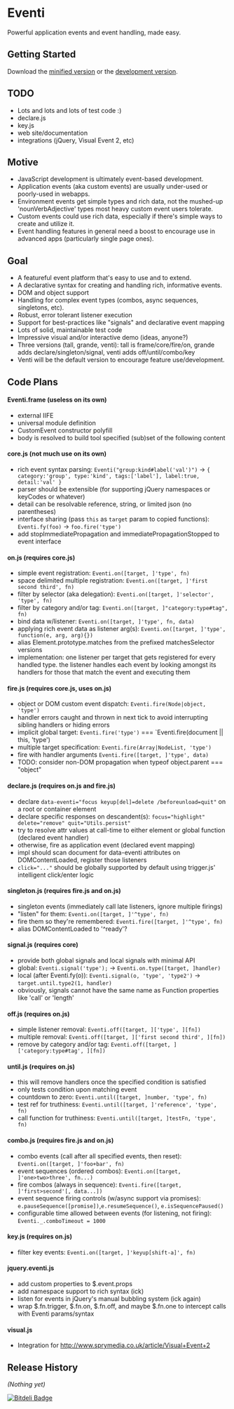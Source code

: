 # Eventi

Powerful application events and event handling, made easy.

## Getting Started
Download the [minified version][min] or the [development version][max].

[min]: https://raw.github.com/nbubna/Eventi/master/dist/Eventi.min.js
[max]: https://raw.github.com/nbubna/Eventi/master/dist/Eventi.js

## TODO
* Lots and lots and lots of test code :)
* declare.js
* key.js
* web site/documentation
* integrations (jQuery, Visual Event 2, etc)

## Motive

* JavaScript development is ultimately event-based development.
* Application events (aka custom events) are usually under-used or poorly-used in webapps.
* Environment events get simple types and rich data, not the mushed-up 'nounVerbAdjective' types most heavy custom event users tolerate.
* Custom events could use rich data, especially if there's simple ways to create and utilize it.
* Event handling features in general need a boost to encourage use in advanced apps (particularly single page ones).

## Goal
* A featureful event platform that's easy to use and to extend.
* A declarative syntax for creating and handling rich, informative events.
* DOM and object support
* Handling for complex event types (combos, async sequences, singletons, etc).
* Robust, error tolerant listener execution
* Support for best-practices like "signals" and declarative event mapping
* Lots of solid, maintainable test code
* Impressive visual and/or interactive demo (ideas, anyone?)
* Three versions (tall, grande, venti): tall is frame/core/fire/on, grande adds declare/singleton/signal, venti adds off/until/combo/key
* Venti will be the default version to encourage feature use/development.

## Code Plans

#### Eventi.frame (useless on its own)
* external IIFE
* universal module definition
* CustomEvent constructor polyfill
* body is resolved to build tool specified (sub)set of the following content

#### core.js (not much use on its own)
* rich event syntax parsing: `Eventi("group:kind#label('val')")` -> `{ category:'group', type:'kind', tags:['label'], label:true, detail:'val' }`
* parser should be extensible (for supporting jQuery namespaces or keyCodes or whatever)
* detail can be resolvable reference, string, or limited json (no parentheses)
* interface sharing (pass `this` as `target` param to copied functions): `Eventi.fy(foo)` -> `foo.fire('type')`
* add stopImmediatePropagation and immediatePropagationStopped to event interface

#### on.js (requires core.js)
* simple event registration: `Eventi.on([target, ]'type', fn)`
* space delimited multiple registration: `Eventi.on([target, ]'first second third', fn)`
* filter by selector (aka delegation): `Eventi.on([target, ]'selector', 'type', fn)`
* filter by category and/or tag: `Eventi.on([target, ]"category:type#tag", fn)`
* bind data w/listener: `Eventi.on([target, ]'type', fn, data)`
* applying rich event data as listener arg(s): `Eventi.on([target, ]'type', function(e, arg, arg){})`
* alias Element.prototype.matches from the prefixed matchesSelector versions
* implementation: one listener per target that gets registered for every handled type. the listener handles each event by looking amongst its handlers for those that match the event and executing them

#### fire.js (requires core.js, uses on.js)
* object or DOM custom event dispatch: `Eventi.fire(Node|object, 'type')`
* handler errors caught and thrown in next tick to avoid interrupting sibling handlers or hiding errors
* implicit global target: `Eventi.fire('type')` === `Eventi.fire(document || this, 'type')
* multiple target specification: `Eventi.fire(Array|NodeList, 'type')`
* fire with handler arguments `Eventi.fire([target, ]'type', data)`
* TODO: consider non-DOM propagation when typeof object.parent === "object"

#### declare.js (requires on.js and fire.js)
* declare `data-eventi="focus keyup[del]=delete /beforeunload=quit"` on a root or container element
* declare specific responses on descandent(s): `focus="highlight" delete="remove" quit="Utils.persist"`
* try to resolve attr values at call-time to either element or global function (declared event handler)
* otherwise, fire as application event (declared event mapping)
* impl should scan document for data-eventi attributes on DOMContentLoaded, register those listeners
* `click="..."` should be globally supported by default using trigger.js' intelligent click/enter logic

#### singleton.js (requires fire.js and on.js)
* singleton events (immediately call late listeners, ignore multiple firings)
* "listen" for them: `Eventi.on([target, ]'^type', fn)`
* fire them so they're remembered: `Eventi.fire([target, ]'^type', fn)`
* alias DOMContentLoaded to '^ready'?

#### signal.js (requires core)
* provide both global signals and local signals with minimal API
* global: `Eventi.signal('type');` -> `Eventi.on.type([target, ]handler)`
* local (after Eventi.fy(o)): `Eventi.signal(o, 'type', 'type2')` -> `target.until.type2(1, handler)`
* obviously, signals cannot have the same name as Function properties like 'call' or 'length'


#### off.js (requires on.js)
* simple listener removal: `Eventi.off([target, ]['type', ][fn])`
* multiple removal: `Eventi.off([target, ]['first second third', ][fn])`
* remove by category and/or tag: `Eventi.off([target, ]['category:type#tag', ][fn])`

#### until.js (requires on.js)
* this will remove handlers once the specified condition is satisfied
* only tests condition upon matching event
* countdown to zero: `Eventi.until([target, ]number, 'type', fn)`
* test ref for truthiness: `Eventi.until([target, ]'reference', 'type', fn)`
* call function for truthiness: `Eventi.until([target, ]testFn, 'type', fn)`

#### combo.js (requires fire.js and on.js)
* combo events (call after all specified events, then reset): `Eventi.on([target, ]'foo+bar', fn)`
* event sequences (ordered combos): `Eventi.on([target, ]'one>two>three', fn...)`
* fire combos (always in sequence): `Eventi.fire([target, ]'first>second'[, data...])`
* event sequence firing controls (w/async support via promises): `e.pauseSequence([promise])`,`e.resumeSequence()`, `e.isSequencePaused()`
* configurable time allowed between events (for listening, not firing): `Eventi._.comboTimeout = 1000`

#### key.js (requires on.js)
* filter key events: `Eventi.on([target, ]'keyup[shift-a]', fn)`


#### jquery.eventi.js
* add custom properties to $.event.props
* add namespace support to rich syntax (ick)
* listen for events in jQuery's manual bubbling system (ick again)
* wrap $.fn.trigger, $.fn.on, $.fn.off, and maybe $.fn.one to intercept calls with Eventi params/syntax

#### visual.js
* Integration for http://www.sprymedia.co.uk/article/Visual+Event+2


## Release History
_(Nothing yet)_


[![Bitdeli Badge](https://d2weczhvl823v0.cloudfront.net/nbubna/eventi/trend.png)](https://bitdeli.com/free "Bitdeli Badge")

